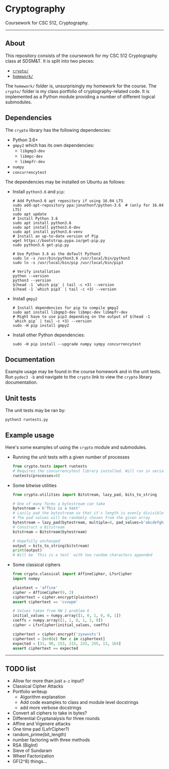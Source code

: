 # Cryptography

Coursework for CSC 512, Cryptography.

---

## About

This repository consists of the coursework for my CSC 512 Cryptography class at SDSM&T. It is split into two pieces:

* [`crypto/`](crypto)
* [`homework/`](homework)

The `homework/` folder is, unsurprisingly my homework for the course. The `crypto/` folder is my class portfolio of cryptography-related code. It is implemented as a Python module providing a number of different logical submodules.

## Dependencies

The `crypto` library has the following dependencies:

* Python 3.6+
* `gmpy2` which has its own dependencies:
    - `libgmp3-dev`
    - `libmpc-dev`
    - `libmpfr-dev`
* `numpy`
* `concurrencytest`

The dependencies may be installed on Ubuntu as follows:

* Install `python3.6` and `pip`:
    ```shell
    # Add Python3.6 apt repository if using 16.04 LTS
    sudo add-apt-repository ppa:jonathonf/python-3.6  # (only for 16.04 LTS)
    sudo apt update
    # Install Python 3.6
    sudo apt install python3.6
    sudo apt install python3.6-dev
    sudo apt install python3.6-venv
    # Install an up-to-date version of Pip
    wget https://bootstrap.pypa.io/get-pip.py
    sudo python3.6 get-pip.py

    # Use Python 3.6 as the default Python3
    sudo ln -s /usr/bin/python3.6 /usr/local/bin/python3
    sudo ln -s /usr/local/bin/pip /usr/local/bin/pip3

    # Verify installation
    python --version
    python3 --version
    $(head -1 `which pip` | tail -c +3) --version
    $(head -1 `which pip3` | tail -c +3) --version
    ```
* Install `gmpy2`
    ```shell
    # Install dependencies for pip to compile gmpy2
    sudo apt install libgmp3-dev libmpc-dev libmpfr-dev
    # Might have to use pip3 depending on the output of $(head -1 `which pip` | tail -c +3) --version
    sudo -H pip install gmpy2
    ```
* Install other Python dependencies:
    ```shell
    sudo -H pip install --upgrade numpy sympy concurrencytest
    ```

## Documentation

Example usage may be found in the course homework and in the unit tests. Run `pydoc3 -b` and navigate to the `crypto` link to view the `crypto` library documentation.

## Unit tests

The unit tests may be ran by:

```shell
python3 runtests.py
```

## Example usage
Here's some examples of using the `crypto` module and submodules.

* Running the unit tests with a given number of processes
    ```python
    from crypto.tests import runtests
    # Requires the concurrencytest library installed. Will run in serial otherwise
    runtests(processes=8)
    ```
* Some bitwise utilities
    ```python
    from crypto.utilities import Bitstream, lazy_pad, bits_to_string

    # One of many forms a bytestream can take
    bytestream = b'This is a test'
    # Lazily pad the bytestream so that it's length is evenly divisible by 8
    # The pad values will be randomly chosen from the given array
    bytestream = lazy_pad(bytestream, multiple=8, pad_values=b'abcdefghijklmnopqrstuvwxyz')
    # Construct a Bitstream
    bitstream = Bitstream(bytestream)

    # Hopefully unchanged
    output = bits_to_string(bitstream)
    print(output)
    # Will be `This is a test` with two random characters appended
    ```
* Some classical ciphers
    ```python
    from crypto.classical import AffineCipher, LfsrCipher
    import numpy

    plaintext = 'affine'
    cipher = AffineCipher(9, 2)
    ciphertext = cipher.encrypt(plaintext)
    assert ciphertext == 'cvvwpm'

    # Values taken from HW 1 problem 6
    initial_values = numpy.array([1, 0, 1, 0, 0, 1])
    coeffs = numpy.array([1, 1, 0, 1, 1, 0])
    cipher = LfsrCipher(initial_values, coeffs)

    ciphertext = cipher.encrypt('zyxwvuts')
    ciphertext = [ord(c) for c in ciphertext]
    expected = [31, 90, 153, 215, 233, 255, 13, 164]
    assert ciphertext == expected
    ```
---

## TODO list
* Allow for more than just `a-z` input?
* Classical Cipher Attacks
* Portfolio writeup
    - Algorithm explanation
    - Add code examples to class and module level docstrings
    - add more verbose docstrings
* Convert all ciphers to take in bytes?
* Differential Cryptanalysis for three rounds
* Affine and Vigenere attacks
* One time pad (LsfrCipher?)
* random_prime(bit_length)
* number factoring with three methods
* RSA (BigInt)
* Sieve of Sundaram
* Wheel Factorization
* GF(2^8) things...
